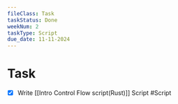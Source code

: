 ```yaml
---
fileClass: Task
taskStatus: Done
weekNum: 2
taskType: Script
due_date: 11-11-2024
---
```


# Task

- [x] Write [[Intro Control Flow script(Rust)]] Script #Script 


 
